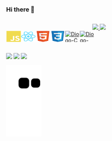 ### Hi there 👋
  ##
<div align="center">
  <a href="https://github.com/DiogoRodriguees">
  <img height="180em" src="https://github-readme-stats.vercel.app/api?username=DiogoRodriguees&show_icons=true&theme=dracula&include_all_commits=true&count_private=true"/>
  <img height="180em" src="https://github-readme-stats.vercel.app/api/top-langs/?username=DiogoRodriguees&layout=compact&langs_count=7&theme=dracula"/>
</div>


</div>
<div style="display: flex" margin-left="50%"><br>
  <img align="center" alt="Diogo-Js" height="30" width="40" src="https://raw.githubusercontent.com/devicons/devicon/master/icons/javascript/javascript-plain.svg">
  <img align="center" alt="Diogo-React" height="30" width="40" src="https://raw.githubusercontent.com/devicons/devicon/master/icons/react/react-original.svg">
  <img align="center" alt="Diogo-HTML" height="30" width="40" src="https://raw.githubusercontent.com/devicons/devicon/master/icons/html5/html5-original.svg">
  <img align="center" alt="Diogo-CSS" height="30" width="40" src="https://raw.githubusercontent.com/devicons/devicon/master/icons/css3/css3-original.svg">
  <img align="center" alt="Diogo-C"  height="30" width="40" src="https://cdn.jsdelivr.net/gh/devicons/devicon/icons/c/c-original.svg" />
  <img align="center" alt="Diogo-CPP" height="30" width="40" src="https://cdn.jsdelivr.net/gh/devicons/devicon/icons/cplusplus/cplusplus-original.svg" />
</div>

  ##
  <div> 
  <a href="https://www.instagram.com/di0go_rodrigues" target="_blank"><img src="https://img.shields.io/badge/-Instagram-%23E4405F?style=for-the-badge&logo=instagram&logoColor=white" target="_blank"></a>
  <a href = "mailto:diogorodrigueslife@gmail.com"><img src="https://img.shields.io/badge/-Gmail-%23333?style=for-the-badge&logo=gmail&logoColor=white" target="_blank"></a>
  <a href="https://www.linkedin.com/in/diogo-rodrigues-7a08b5227" target="_blank"><img src="https://img.shields.io/badge/-LinkedIn-%230077B5?style=for-the-badge&logo=linkedin&logoColor=white" target="_blank"></a> 
 
  ![Snake animation](https://github.com/DiogoRodriguees/DiogoRodriguees/blob/output/github-contribution-grid-snake.svg)
 
</div>

